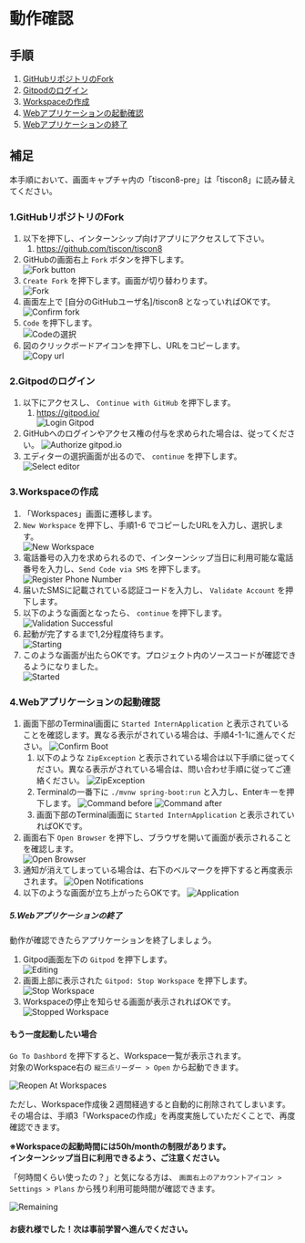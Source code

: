 # 動作確認

## 手順

1. [GitHubリポジトリのFork](#1githubリポジトリのfork)
1. [Gitpodのログイン](#2gitpodのログイン)
1. [Workspaceの作成](#3workspaceの作成)
1. [Webアプリケーションの起動確認](#4webアプリケーションの起動確認)
1. [Webアプリケーションの終了](#5webアプリケーションの終了)

## 補足

本手順において、画面キャプチャ内の「tiscon8-pre」は「tiscon8」に読み替えてください。

### 1.GitHubリポジトリのFork

1. 以下を押下し、インターンシップ向けアプリにアクセスして下さい。  
   1. https://github.com/tiscon/tiscon8
1. GitHubの画面右上 `Fork` ボタンを押下します。  
![Fork button](../image/git_fork-button.png)
1. `Create Fork` を押下します。画面が切り替わります。  
![Fork](../image/git_fork.png)
1. 画面左上で [自分のGitHubユーザ名]/tiscon8 となっていればOKです。
![Confirm fork](../image/git_confirm-fork.png)
1. `Code` を押下します。  
![Codeの選択](../image/git_click-code.png)
1. 図のクリックボードアイコンを押下し、URLをコピーします。  
![Copy url](../image/git_copy-url.png)

### 2.Gitpodのログイン

1. 以下にアクセスし、 `Continue with GitHub` を押下します。
   1. https://gitpod.io/  
![Login Gitpod](../image/gitpod_access.png)
1. GitHubへのログインやアクセス権の付与を求められた場合は、従ってください。
![Authorize gitpod.io](../image/gitpod_authorize-gitpodio.png)
1. エディターの選択画面が出るので、 `continue` を押下します。
![Select editor](../image/gitpod_select-editor.png)

### 3.Workspaceの作成

1. 「Workspaces」画面に遷移します。 
1. `New Workspace` を押下し、手順1-6 でコピーしたURLを入力し、選択します。  
![New Workspace](../image/gitpod_new-workspace.png)
1. 電話番号の入力を求められるので、インターンシップ当日に利用可能な電話番号を入力し、`Send Code via SMS` を押下します。
![Register Phone Number](../image/gitpod_register-phone-number.png)
1. 届いたSMSに記載されている認証コードを入力し、 `Validate Account` を押下します。
1. 以下のような画面となったら、 `continue` を押下します。
![Validation Successful](../image/gitpod_validation-successful.png)
1. 起動が完了するまで1,2分程度待ちます。  
![Starting](../image/gitpod_starting.png)
1. このような画面が出たらOKです。プロジェクト内のソースコードが確認できるようになりました。  
![Started](../image/gitpod_started.png)

### 4.Webアプリケーションの起動確認

1. 画面下部のTerminal画面に `Started InternApplication` と表示されていることを確認します。異なる表示がされている場合は、手順4-1-1に進んでください。
![Confirm Boot](../image/gitpod_confirm-boot.png)
   1. 以下のような `ZipException` と表示されている場合は以下手順に従ってください。異なる表示がされている場合は、問い合わせ手順に従ってご連絡ください。
![ZipException](../image/gitpod_zip-exception.png)
   1.  Terminalの一番下に `./mvnw spring-boot:run` と入力し、Enterキーを押下します。
![Command before](../image/gitpod_command-before.png)
![Command after](../image/gitpod_command-after.png)
   1. 画面下部のTerminal画面に `Started InternApplication` と表示されていればOKです。
1. 画面右下 `Open Browser` を押下し、ブラウザを開いて画面が表示されることを確認します。  
![Open Browser](../image/gitpod_open-browser.png)
1. 通知が消えてしまっている場合は、右下のベルマークを押下すると再度表示されます。
![Open Notifications](../image/gitpod_open-notifications.png)
1. 以下のような画面が立ち上がったらOKです。
![Application](../image/tiscon8_prior_confirmation.png)

##### 5.Webアプリケーションの終了

動作が確認できたらアプリケーションを終了しましょう。  

1. Gitpod画面左下の `Gitpod` を押下します。  
![Editing](../image/gitpod_editing.png)
1. 画面上部に表示された `Gitpod: Stop Workspace` を押下します。
![Stop Workspace](../image/gitpod_stop-workspace.png)
1. Workspaceの停止を知らせる画面が表示されればOKです。
![Stopped Workspace](../image/gitpod_stopped-workspace.png)

#### もう一度起動したい場合

`Go To Dashbord` を押下すると、Workspace一覧が表示されます。  
対象のWorkspace右の `縦三点リーダー > Open` から起動できます。

![Reopen At Workspaces](../image/gitpod_reopen-at-workspaces.png)

ただし、Workspace作成後２週間経過すると自動的に削除されてしまいます。  
その場合は、手順3「Workspaceの作成」を再度実施していただくことで、再度確認できます。

__※Workspaceの起動時間には50h/monthの制限があります。__  
__インターンシップ当日に利用できるよう、ご注意ください。__

「何時間くらい使ったの？」と気になる方は、 `画面右上のアカウントアイコン > Settings > Plans` から残り利用可能時間が確認できます。

![Remaining](../image/gitpod_remaining.png)

#### お疲れ様でした！次は事前学習へ進んでください。

